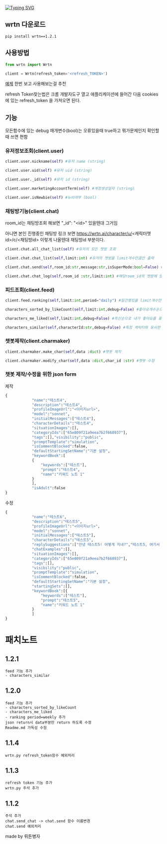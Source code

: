 [![Typing SVG](https://readme-typing-svg.demolab.com?font=Fira+Code&size=50&pause=1000&color=F7583A&center=true&height=100&width=800&lines=Unoffical+Wrtn+Api+1.2.1v)](https://git.io/typing-svg)
## wrtn 다운로드
```
pip install wrtn==1.2.1
```

## 사용방법
```py
from wrtn import Wrtn

client = Wrtn(refresh_token='<refresh_TOKEN>')
```
[예제](https://github.com/sickwrtn/unoffical_wrtn_api/tree/main/wrtn/exam) 한번 보고 사용해보는걸 추천

refresh Token찾는법은 크롬 개발자도구 열고 애플리케이션에 들어간 다음 cookies에 있는 refresh_token 을 가져오면 된다.

## 기능
모든함수에 있는 debug 매개변수(bool)는 오류있을때 true하고 뭐가문제인지 확인할때 쓰면 편함
### 유저정보조회(client.user)
```py
client.user.nickname(self) #유저 name (string)

client.user.uid(self) #유저 uid (string)

client.user._id(self) #유저 id (string)

client.user.marketingAccountTerm(self) #계정생성일자 (string)

client.user.isNewbie(self) #뉴비여부 (bool)
```
### 채팅방기능(client.chat)
room_id는 채팅방조회 해보면 "_id": "\<id\>" 있을텐대 그거임 

아니면 본인 진행중인 채팅방 링크 보면 https://wrtn.ai/character/u/<캐릭터챗id>/c/<채팅방id> 이렇게 나올텐대 채팅방id 부분이다.
```py
client.chat.all_chat_list(self) #유저의 모든 챗방 조회

client.chat.chat_list(self,limit:int) #유저의 챗방을 limit개수만큼만 출력

client.chat.send(self,room_id:str,message:str,isSuperMode:bool=False) #해당room_id의 챗방에 메시지 보낸 후 답변 출력

client.chat.chat_log(self,room_id :str,limit:int) #해당room_id의 챗방에 있는 채팅내역을 limit개수 만큼 출력
```
### 피드조회(client.feed)
```py
client.feed.ranking(self,limit:int,period="daily") #일간랭킹을 limit개수만큼출력 period는 daily,weekly, monthly 있음 (순위순)

characters_sorted_by_likeCount(self,limit:int,debug=False) #좋아요개수순으로 캐릭터를 limit 개수만큼 불러오기

characters_me_liked(self,limit:int,debug=False) #최신순으로 내가 좋아요를 표시한 캐릭터를 limit 개수만큼 가져오기

characters_similar(self,characterId:str,debug=False) #특정 캐릭터와 유사한 캐릭터를 보여줌
```
### 챗봇제작(client.charmaker)
```py
client.charmaker.make_char(self,data :dict) #챗봇 제작

client.charmaker.modify_char(self,data :dict,char_id :str) #챗봇 수정
```
### 챗봇 제작/수정을 위한 json form
제작
```py
{
            "name":"테스트4",
            "description":"테스트4",
            "profileImageUrl":"<이미지url>",
            "model":"sonnet",
            "initialMessages":["테스트4"],
            "characterDetails":"테스트4",
            "situationImages":[],
            "categoryIds":["65e809f21a9eea7b2f660937"],
            "tags":[],"visibility":"public",
            "promptTemplate":"simulation",
            "isCommentBlocked":false,
            "defaultStartingSetName":"기본 설정",
            "keywordBook":[
            {
                "keywords":["테스트"],
                "prompt":"테스트4",
                "name":"키워드 노트 1"
            }
            ],
            "isAdult":false
}
```
수정
```py
{
            "name":"테스트6",
            "description":"테스트5",
            "profileImageUrl":"<이미지url>",
            "model":"sonnet",
            "initialMessages":["테스트5"],
            "characterDetails":"테스트5",
            "replySuggestions":["안녕 테스트5! 어떻게 지내?","테스트5, 여기서 뭐하고 있었어? 뭔가 재밌는 일이 생겼어?","오, 테스트5! 요즘 어떤 일들이 있었는지 이야기 좀 해줘, 궁금해!"],
            "chatExamples":[],
            "situationImages":[],
            "categoryIds":["65e809f21a9eea7b2f660937"],
            "tags":[],
            "visibility":"public",
            "promptTemplate":"simulation",
            "isCommentBlocked":false,
            "defaultStartingSetName":"기본 설정",
            "startingSets":[],
            "keywordBook":[{
                "keywords":["테스트"],
                "prompt":"테스트5",
                "name":"키워드 노트 1"
            }
            ]
}
```
# 패치노트
## 1.2.1
```
feed 기능 추가
- characters_similar
```
## 1.2.0
```
feed 기능 추가
- characters_sorted_by_likeCount
- characters_me_liked
- ranking period=weekly 추가
json return시 data부분만 return 하도록 수정
Readme.md 가독성 수정
```
## 1.1.4
```
wrtn.py refresh_token함수 예외처리
```
## 1.1.3
```
refresh token 기능 추가
wrtn.py 주석 추가
```
## 1.1.2
```
주석 추가
chat.send_chat -> chat.send 함수 이름변경
chat.send 예외처리
```
made by 뤼튼병자
